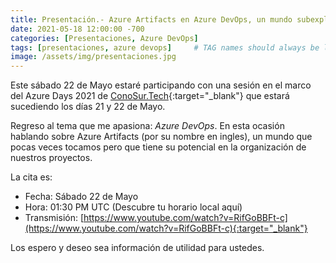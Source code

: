 ```yaml
---
title: Presentación.- Azure Artifacts en Azure DevOps, un mundo subexplorado
date: 2021-05-18 12:00:00 -700
categories: [Presentaciones, Azure DevOps]
tags: [presentaciones, azure devops]     # TAG names should always be lowercase
image: /assets/img/presentaciones.jpg
---
```


Este sábado 22 de Mayo estaré participando con una sesión en el marco del Azure Days 2021 de [ConoSur.Tech](https://conosur.tech/){:target="_blank"} que estará sucediendo los días 21 y 22 de Mayo.

Regreso al tema que me apasiona: *Azure DevOps*. En esta ocasión hablando sobre Azure Artifacts (por su nombre en ingles), un mundo que pocas veces tocamos pero que tiene su potencial en la organización de nuestros proyectos.

La cita es:
- Fecha: Sábado 22 de Mayo
- Hora: 01:30 PM UTC (Descubre tu horario local aquí)
- Transmisión: [https://www.youtube.com/watch?v=RifGoBBFt-c](https://www.youtube.com/watch?v=RifGoBBFt-c){:target="_blank"}

Los espero y deseo sea información de utilidad para ustedes.

